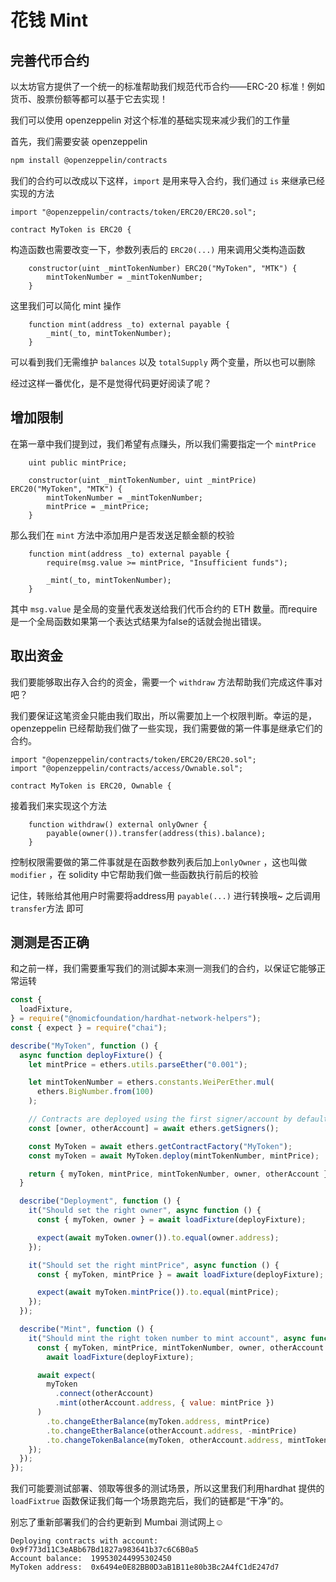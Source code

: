 # 花钱 Mint

## 完善代币合约

以太坊官方提供了一个统一的标准帮助我们规范代币合约——ERC-20 标准！例如货币、股票份额等都可以基于它去实现！

我们可以使用 openzeppelin 对这个标准的基础实现来减少我们的工作量

首先，我们需要安装 openzeppelin

```bash
npm install @openzeppelin/contracts
```

我们的合约可以改成以下这样，`import` 是用来导入合约，我们通过 `is` 来继承已经实现的方法

```solidity
import "@openzeppelin/contracts/token/ERC20/ERC20.sol";

contract MyToken is ERC20 {
```

构造函数也需要改变一下，参数列表后的 `ERC20(...)` 用来调用父类构造函数

```solidity
    constructor(uint _mintTokenNumber) ERC20("MyToken", "MTK") {
        mintTokenNumber = _mintTokenNumber;
    }
```

这里我们可以简化 mint 操作

```solidity
    function mint(address _to) external payable {
        _mint(_to, mintTokenNumber);
    }
```

可以看到我们无需维护 `balances` 以及 `totalSupply` 两个变量，所以也可以删除

经过这样一番优化，是不是觉得代码更好阅读了呢？

## 增加限制

在第一章中我们提到过，我们希望有点赚头，所以我们需要指定一个 `mintPrice`

```solidity
    uint public mintPrice;

    constructor(uint _mintTokenNumber, uint _mintPrice) ERC20("MyToken", "MTK") {
        mintTokenNumber = _mintTokenNumber;
        mintPrice = _mintPrice;
    }
```

那么我们在 `mint` 方法中添加用户是否发送足额金额的校验

```solidity
    function mint(address _to) external payable {
        require(msg.value >= mintPrice, "Insufficient funds");

        _mint(_to, mintTokenNumber);
    }
```

其中 `msg.value` 是全局的变量代表发送给我们代币合约的 ETH 数量。而require是一个全局函数如果第一个表达式结果为false的话就会抛出错误。

## 取出资金

我们要能够取出存入合约的资金，需要一个 `withdraw` 方法帮助我们完成这件事对吧？

我们要保证这笔资金只能由我们取出，所以需要加上一个权限判断。幸运的是，openzeppelin 已经帮助我们做了一些实现，我们需要做的第一件事是继承它们的合约。

```solidity
import "@openzeppelin/contracts/token/ERC20/ERC20.sol";
import "@openzeppelin/contracts/access/Ownable.sol";

contract MyToken is ERC20, Ownable {
```

接着我们来实现这个方法

```solidity
    function withdraw() external onlyOwner {
        payable(owner()).transfer(address(this).balance);
    }
```

控制权限需要做的第二件事就是在函数参数列表后加上`onlyOwner` ，这也叫做 `modifier` ，在 solidity 中它帮助我们做一些函数执行前后的校验

记住，转账给其他用户时需要将address用 `payable(...)` 进行转换哦~ 之后调用 `transfer`方法 即可

## 测测是否正确

和之前一样，我们需要重写我们的测试脚本来测一测我们的合约，以保证它能够正常运转

```javascript
const {
  loadFixture,
} = require("@nomicfoundation/hardhat-network-helpers");
const { expect } = require("chai");

describe("MyToken", function () {
  async function deployFixture() {
    let mintPrice = ethers.utils.parseEther("0.001");

    let mintTokenNumber = ethers.constants.WeiPerEther.mul(
      ethers.BigNumber.from(100)
    );

    // Contracts are deployed using the first signer/account by default
    const [owner, otherAccount] = await ethers.getSigners();

    const MyToken = await ethers.getContractFactory("MyToken");
    const myToken = await MyToken.deploy(mintTokenNumber, mintPrice);

    return { myToken, mintPrice, mintTokenNumber, owner, otherAccount };
  }

  describe("Deployment", function () {
    it("Should set the right owner", async function () {
      const { myToken, owner } = await loadFixture(deployFixture);

      expect(await myToken.owner()).to.equal(owner.address);
    });

    it("Should set the right mintPrice", async function () {
      const { myToken, mintPrice } = await loadFixture(deployFixture);

      expect(await myToken.mintPrice()).to.equal(mintPrice);
    });
  });

  describe("Mint", function () {
    it("Should mint the right token number to mint account", async function () {
      const { myToken, mintPrice, mintTokenNumber, owner, otherAccount } =
        await loadFixture(deployFixture);

      await expect(
        myToken
          .connect(otherAccount)
          .mint(otherAccount.address, { value: mintPrice })
      )
        .to.changeEtherBalance(myToken.address, mintPrice)
        .to.changeEtherBalance(otherAccount.address, -mintPrice)
        .to.changeTokenBalance(myToken, otherAccount.address, mintTokenNumber);
    });
  });
});
```

我们可能要测试部署、领取等很多的测试场景，所以这里我们利用hardhat 提供的 `loadFixtrue` 函数保证我们每一个场景跑完后，我们的链都是“干净”的。

别忘了重新部署我们的合约更新到 Mumbai 测试网上☺️

```none
Deploying contracts with account:  0x9f773d11C3eABb67Bd1827a983641b37c6C6B0a5
Account balance:  199530244995302450
MyToken address:  0x6494e0E82BB0D3aB1B11e80b3Bc2A4fC1dE247d7
```
<!-- 🚨 在你点击 "下一课 "之前 -->
